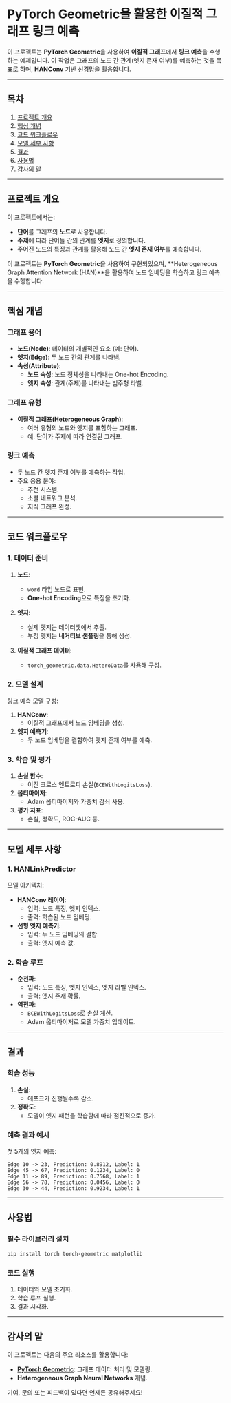 
# PyTorch Geometric을 활용한 이질적 그래프 링크 예측

이 프로젝트는 **PyTorch Geometric**을 사용하여 **이질적 그래프**에서 **링크 예측**을 수행하는 예제입니다. 
이 작업은 그래프의 노드 간 관계(엣지 존재 여부)를 예측하는 것을 목표로 하며, **HANConv** 기반 신경망을 활용합니다.

---

## **목차**
1. [프로젝트 개요](#프로젝트-개요)
2. [핵심 개념](#핵심-개념)
3. [코드 워크플로우](#코드-워크플로우)
4. [모델 세부 사항](#모델-세부-사항)
5. [결과](#결과)
6. [사용법](#사용법)
7. [감사의 말](#감사의-말)

---

## **프로젝트 개요**
이 프로젝트에서는:
- **단어**를 그래프의 **노드**로 사용합니다.
- **주제**에 따라 단어들 간의 관계를 **엣지**로 정의합니다.
- 주어진 노드의 특징과 관계를 활용해 노드 간 **엣지 존재 여부**를 예측합니다.

이 프로젝트는 **PyTorch Geometric**을 사용하여 구현되었으며, **Heterogeneous Graph Attention Network (HAN)**을 활용하여 노드 임베딩을 학습하고 링크 예측을 수행합니다.

---

## **핵심 개념**

### **그래프 용어**
- **노드(Node)**: 데이터의 개별적인 요소 (예: 단어).
- **엣지(Edge)**: 두 노드 간의 관계를 나타냄.
- **속성(Attribute)**:
  - **노드 속성**: 노드 정체성을 나타내는 One-hot Encoding.
  - **엣지 속성**: 관계(주제)를 나타내는 범주형 라벨.

### **그래프 유형**
- **이질적 그래프(Heterogeneous Graph)**:
  - 여러 유형의 노드와 엣지를 포함하는 그래프.
  - 예: 단어가 주제에 따라 연결된 그래프.

### **링크 예측**
- 두 노드 간 엣지 존재 여부를 예측하는 작업.
- 주요 응용 분야:
  - 추천 시스템.
  - 소셜 네트워크 분석.
  - 지식 그래프 완성.

---

## **코드 워크플로우**

### **1. 데이터 준비**
1. **노드**:
   - `word` 타입 노드로 표현.
   - **One-hot Encoding**으로 특징을 초기화.

2. **엣지**:
   - 실제 엣지는 데이터셋에서 추출.
   - 부정 엣지는 **네거티브 샘플링**을 통해 생성.

3. **이질적 그래프 데이터**:
   - `torch_geometric.data.HeteroData`를 사용해 구성.

### **2. 모델 설계**
링크 예측 모델 구성:
1. **HANConv**:
   - 이질적 그래프에서 노드 임베딩을 생성.
2. **엣지 예측기**:
   - 두 노드 임베딩을 결합하여 엣지 존재 여부를 예측.

### **3. 학습 및 평가**
1. **손실 함수**:
   - 이진 크로스 엔트로피 손실(`BCEWithLogitsLoss`).
2. **옵티마이저**:
   - Adam 옵티마이저와 가중치 감쇠 사용.
3. **평가 지표**:
   - 손실, 정확도, ROC-AUC 등.

---

## **모델 세부 사항**

### **1. HANLinkPredictor**
모델 아키텍처:
- **HANConv 레이어**:
  - 입력: 노드 특징, 엣지 인덱스.
  - 출력: 학습된 노드 임베딩.
- **선형 엣지 예측기**:
  - 입력: 두 노드 임베딩의 결합.
  - 출력: 엣지 예측 값.

### **2. 학습 루프**
- **순전파**:
  - 입력: 노드 특징, 엣지 인덱스, 엣지 라벨 인덱스.
  - 출력: 엣지 존재 확률.
- **역전파**:
  - `BCEWithLogitsLoss`로 손실 계산.
  - Adam 옵티마이저로 모델 가중치 업데이트.

---

## **결과**

### **학습 성능**
1. **손실**:
   - 에포크가 진행될수록 감소.
2. **정확도**:
   - 모델이 엣지 패턴을 학습함에 따라 점진적으로 증가.

### **예측 결과 예시**
첫 5개의 엣지 예측:
```
Edge 10 -> 23, Prediction: 0.8912, Label: 1
Edge 45 -> 67, Prediction: 0.1234, Label: 0
Edge 11 -> 89, Prediction: 0.7568, Label: 1
Edge 56 -> 78, Prediction: 0.0456, Label: 0
Edge 30 -> 44, Prediction: 0.9234, Label: 1
```

---

## **사용법**

### **필수 라이브러리 설치**
```bash
pip install torch torch-geometric matplotlib
```

### **코드 실행**
1. 데이터와 모델 초기화.
2. 학습 루프 실행.
3. 결과 시각화.

---

## **감사의 말**
이 프로젝트는 다음의 주요 리소스를 활용합니다:
- **[PyTorch Geometric](https://pytorch-geometric.readthedocs.io/)**: 그래프 데이터 처리 및 모델링.
- **Heterogeneous Graph Neural Networks** 개념.

기여, 문의 또는 피드백이 있다면 언제든 공유해주세요!
